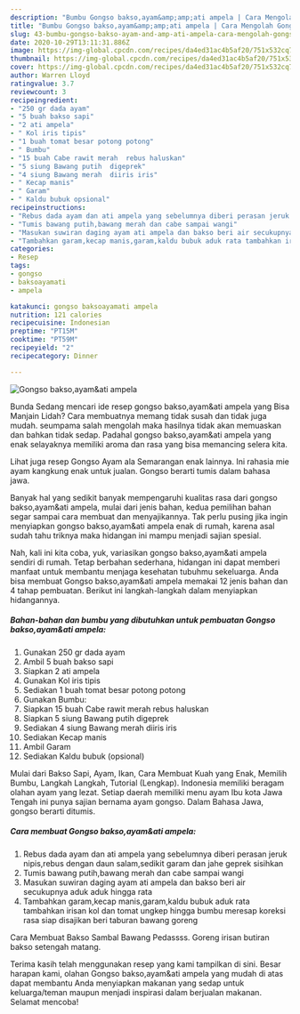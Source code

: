 ```yaml
---
description: "Bumbu Gongso bakso,ayam&amp;amp;ati ampela | Cara Mengolah Gongso bakso,ayam&amp;amp;ati ampela Yang Enak Dan Mudah"
title: "Bumbu Gongso bakso,ayam&amp;amp;ati ampela | Cara Mengolah Gongso bakso,ayam&amp;amp;ati ampela Yang Enak Dan Mudah"
slug: 43-bumbu-gongso-bakso-ayam-and-amp-ati-ampela-cara-mengolah-gongso-bakso-ayam-and-amp-ati-ampela-yang-enak-dan-mudah
date: 2020-10-29T13:11:31.886Z
image: https://img-global.cpcdn.com/recipes/da4ed31ac4b5af20/751x532cq70/gongso-baksoayamati-ampela-foto-resep-utama.jpg
thumbnail: https://img-global.cpcdn.com/recipes/da4ed31ac4b5af20/751x532cq70/gongso-baksoayamati-ampela-foto-resep-utama.jpg
cover: https://img-global.cpcdn.com/recipes/da4ed31ac4b5af20/751x532cq70/gongso-baksoayamati-ampela-foto-resep-utama.jpg
author: Warren Lloyd
ratingvalue: 3.7
reviewcount: 3
recipeingredient:
- "250 gr dada ayam"
- "5 buah bakso sapi"
- "2 ati ampela"
- " Kol iris tipis"
- "1 buah tomat besar potong potong"
- " Bumbu"
- "15 buah Cabe rawit merah  rebus haluskan"
- "5 siung Bawang putih  digeprek"
- "4 siung Bawang merah  diiris iris"
- " Kecap manis"
- " Garam"
- " Kaldu bubuk opsional"
recipeinstructions:
- "Rebus dada ayam dan ati ampela yang sebelumnya diberi perasan jeruk nipis,rebus dengan daun salam,sedikit garam dan jahe geprek sisihkan"
- "Tumis bawang putih,bawang merah dan cabe sampai wangi"
- "Masukan suwiran daging ayam ati ampela dan bakso beri air secukupnya aduk aduk hingga rata"
- "Tambahkan garam,kecap manis,garam,kaldu bubuk aduk rata tambahkan irisan kol dan tomat ungkep hingga bumbu meresap koreksi rasa siap disajikan beri taburan bawang goreng"
categories:
- Resep
tags:
- gongso
- baksoayamati
- ampela

katakunci: gongso baksoayamati ampela 
nutrition: 121 calories
recipecuisine: Indonesian
preptime: "PT15M"
cooktime: "PT59M"
recipeyield: "2"
recipecategory: Dinner

---
```



![Gongso bakso,ayam&amp;ati ampela](https://img-global.cpcdn.com/recipes/da4ed31ac4b5af20/751x532cq70/gongso-baksoayamati-ampela-foto-resep-utama.jpg)

Bunda Sedang mencari ide resep gongso bakso,ayam&amp;ati ampela yang Bisa Manjain Lidah? Cara membuatnya memang tidak susah dan tidak juga mudah. seumpama salah mengolah maka hasilnya tidak akan memuaskan dan bahkan tidak sedap. Padahal gongso bakso,ayam&amp;ati ampela yang enak selayaknya memiliki aroma dan rasa yang bisa memancing selera kita.

Lihat juga resep Gongso Ayam ala Semarangan enak lainnya. Ini rahasia mie ayam kangkung enak untuk jualan. Gongso berarti tumis dalam bahasa jawa.

Banyak hal yang sedikit banyak mempengaruhi kualitas rasa dari gongso bakso,ayam&amp;ati ampela, mulai dari jenis bahan, kedua pemilihan bahan segar sampai cara membuat dan menyajikannya. Tak perlu pusing jika ingin menyiapkan gongso bakso,ayam&amp;ati ampela enak di rumah, karena asal sudah tahu triknya maka hidangan ini mampu menjadi sajian spesial.


Nah, kali ini kita coba, yuk, variasikan gongso bakso,ayam&amp;ati ampela sendiri di rumah. Tetap berbahan sederhana, hidangan ini dapat memberi manfaat untuk membantu menjaga kesehatan tubuhmu sekeluarga. Anda bisa membuat Gongso bakso,ayam&amp;ati ampela memakai 12 jenis bahan dan 4 tahap pembuatan. Berikut ini langkah-langkah dalam menyiapkan hidangannya.

<!--inarticleads1-->

##### Bahan-bahan dan bumbu yang dibutuhkan untuk pembuatan Gongso bakso,ayam&amp;ati ampela:

1. Gunakan 250 gr dada ayam
1. Ambil 5 buah bakso sapi
1. Siapkan 2 ati ampela
1. Gunakan  Kol iris tipis
1. Sediakan 1 buah tomat besar potong potong
1. Gunakan  Bumbu:
1. Siapkan 15 buah Cabe rawit merah  rebus haluskan
1. Siapkan 5 siung Bawang putih  digeprek
1. Sediakan 4 siung Bawang merah  diiris iris
1. Sediakan  Kecap manis
1. Ambil  Garam
1. Sediakan  Kaldu bubuk (opsional)


Mulai dari Bakso Sapi, Ayam, Ikan, Cara Membuat Kuah yang Enak, Memilih Bumbu, Langkah Langkah, Tutorial (Lengkap). Indonesia memiliki beragam olahan ayam yang lezat. Setiap daerah memiliki menu ayam Ibu kota Jawa Tengah ini punya sajian bernama ayam gongso. Dalam Bahasa Jawa, gongso berarti ditumis. 

<!--inarticleads2-->

##### Cara membuat Gongso bakso,ayam&amp;ati ampela:

1. Rebus dada ayam dan ati ampela yang sebelumnya diberi perasan jeruk nipis,rebus dengan daun salam,sedikit garam dan jahe geprek sisihkan
1. Tumis bawang putih,bawang merah dan cabe sampai wangi
1. Masukan suwiran daging ayam ati ampela dan bakso beri air secukupnya aduk aduk hingga rata
1. Tambahkan garam,kecap manis,garam,kaldu bubuk aduk rata tambahkan irisan kol dan tomat ungkep hingga bumbu meresap koreksi rasa siap disajikan beri taburan bawang goreng


Cara Membuat Bakso Sambal Bawang Pedassss. Goreng irisan butiran bakso setengah matang. 

Terima kasih telah menggunakan resep yang kami tampilkan di sini. Besar harapan kami, olahan Gongso bakso,ayam&amp;ati ampela yang mudah di atas dapat membantu Anda menyiapkan makanan yang sedap untuk keluarga/teman maupun menjadi inspirasi dalam berjualan makanan. Selamat mencoba!
